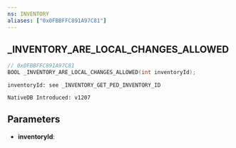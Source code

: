 ```yaml
---
ns: INVENTORY
aliases: ["0x0FBBFFC891A97C81"]
---
```

## _INVENTORY_ARE_LOCAL_CHANGES_ALLOWED

```c
// 0x0FBBFFC891A97C81
BOOL _INVENTORY_ARE_LOCAL_CHANGES_ALLOWED(int inventoryId);
```

```
inventoryId: see _INVENTORY_GET_PED_INVENTORY_ID

NativeDB Introduced: v1207
```

## Parameters
* **inventoryId**:

